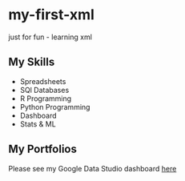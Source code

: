 # my-first-xml
just for fun - learning xml

## My Skills

- Spreadsheets
- SQl Databases
- R Programming
- Python Programming
- Dashboard
- Stats & ML

## My Portfolios
Please see my Google Data Studio dashboard [here](https://www.google.com/)
